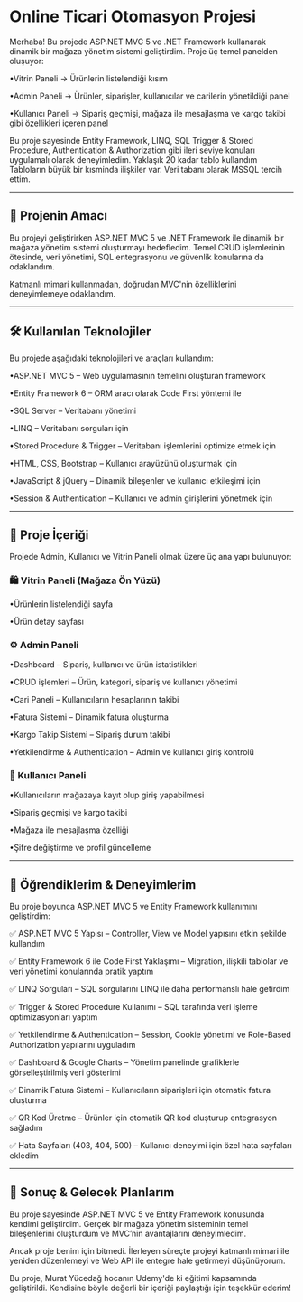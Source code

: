 # Online Ticari Otomasyon Projesi

Merhaba! Bu projede ASP.NET MVC 5 ve .NET Framework kullanarak dinamik bir mağaza yönetim sistemi geliştirdim. Proje üç temel panelden oluşuyor:

&#8226;Vitrin Paneli → Ürünlerin listelendiği kısım

&#8226;Admin Paneli → Ürünler, siparişler, kullanıcılar ve carilerin yönetildiği panel

&#8226;Kullanıcı Paneli → Sipariş geçmişi, mağaza ile mesajlaşma ve kargo takibi gibi özellikleri içeren panel


Bu proje sayesinde Entity Framework, LINQ, SQL Trigger & Stored Procedure, Authentication & Authorization gibi ileri seviye konuları uygulamalı olarak deneyimledim. Yaklaşık 20 kadar tablo kullandım
Tabloların büyük bir kısminda ilişkiler var. Veri tabanı
olarak MSSQL tercih ettim.


---

## 🎯 Projenin Amacı

Bu projeyi geliştirirken ASP.NET MVC 5 ve .NET Framework ile dinamik bir mağaza yönetim sistemi oluşturmayı hedefledim. Temel CRUD işlemlerinin ötesinde, veri yönetimi, SQL entegrasyonu ve güvenlik konularına da odaklandım.

Katmanlı mimari kullanmadan, doğrudan MVC'nin özelliklerini deneyimlemeye odaklandım.


---

## 🛠 Kullanılan Teknolojiler

Bu projede aşağıdaki teknolojileri ve araçları kullandım:

&#8226;ASP.NET MVC 5 – Web uygulamasının temelini oluşturan framework

&#8226;Entity Framework 6 – ORM aracı olarak Code First yöntemi ile

&#8226;SQL Server – Veritabanı yönetimi

&#8226;LINQ – Veritabanı sorguları için

&#8226;Stored Procedure & Trigger – Veritabanı işlemlerini optimize etmek için

&#8226;HTML, CSS, Bootstrap – Kullanıcı arayüzünü oluşturmak için

&#8226;JavaScript & jQuery – Dinamik bileşenler ve kullanıcı etkileşimi için

&#8226;Session & Authentication – Kullanıcı ve admin girişlerini yönetmek için



---

## 📌 Proje İçeriği

Projede Admin, Kullanıcı ve Vitrin Paneli olmak üzere üç ana yapı bulunuyor:

### 🛍 Vitrin Paneli (Mağaza Ön Yüzü)

&#8226;Ürünlerin listelendiği sayfa

&#8226;Ürün detay sayfası

### ⚙️ Admin Paneli

&#8226;Dashboard – Sipariş, kullanıcı ve ürün istatistikleri

&#8226;CRUD işlemleri – Ürün, kategori, sipariş ve kullanıcı yönetimi

&#8226;Cari Paneli – Kullanıcıların hesaplarının takibi

&#8226;Fatura Sistemi – Dinamik fatura oluşturma

&#8226;Kargo Takip Sistemi – Sipariş durum takibi

&#8226;Yetkilendirme & Authentication – Admin ve kullanıcı giriş kontrolü


### 👤 Kullanıcı Paneli

&#8226;Kullanıcıların mağazaya kayıt olup giriş yapabilmesi

&#8226;Sipariş geçmişi ve kargo takibi

&#8226;Mağaza ile mesajlaşma özelliği

&#8226;Şifre değiştirme ve profil güncelleme



---

## 🔧 Öğrendiklerim & Deneyimlerim

Bu proje boyunca ASP.NET MVC 5 ve Entity Framework kullanımını geliştirdim:

✅ ASP.NET MVC 5 Yapısı – Controller, View ve Model yapısını etkin şekilde kullandım

✅ Entity Framework 6 ile Code First Yaklaşımı – Migration, ilişkili tablolar ve veri yönetimi konularında pratik yaptım

✅ LINQ Sorguları – SQL sorgularını LINQ ile daha performanslı hale getirdim

✅ Trigger & Stored Procedure Kullanımı – SQL tarafında veri işleme optimizasyonları yaptım

✅ Yetkilendirme & Authentication – Session, Cookie yönetimi ve Role-Based Authorization yapılarını uyguladım

✅ Dashboard & Google Charts – Yönetim panelinde grafiklerle görselleştirilmiş veri gösterimi

✅ Dinamik Fatura Sistemi – Kullanıcıların siparişleri için otomatik fatura oluşturma

✅ QR Kod Üretme – Ürünler için otomatik QR kod oluşturup entegrasyon sağladım

✅ Hata Sayfaları (403, 404, 500) – Kullanıcı deneyimi için özel hata sayfaları ekledim


---

## 🎉 Sonuç & Gelecek Planlarım

Bu proje sayesinde ASP.NET MVC 5 ve Entity Framework konusunda kendimi geliştirdim. Gerçek bir mağaza yönetim sisteminin temel bileşenlerini oluşturdum ve MVC’nin avantajlarını deneyimledim.

Ancak proje benim için bitmedi.
İlerleyen süreçte projeyi katmanlı mimari ile yeniden düzenlemeyi ve Web API ile entegre hale getirmeyi düşünüyorum.

Bu proje, Murat Yücedağ hocanın Udemy'de ki eğitimi kapsamında geliştirildi. Kendisine böyle değerli bir içeriği paylaştığı için teşekkür ederim!
